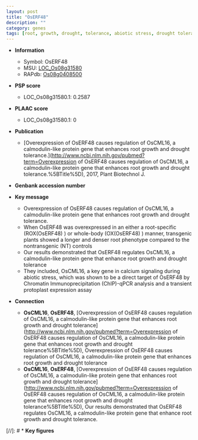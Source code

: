```yaml
---
layout: post
title: "OsERF48"
description: ""
category: genes
tags: [root, growth, drought, tolerance, abiotic stress, drought tolerance, biotic stress, calcium]
---
```


* **Information**  
    + Symbol: OsERF48  
    + MSU: [LOC_Os08g31580](http://rice.plantbiology.msu.edu/cgi-bin/ORF_infopage.cgi?orf=LOC_Os08g31580)  
    + RAPdb: [Os08g0408500](http://rapdb.dna.affrc.go.jp/viewer/gbrowse_details/irgsp1?name=Os08g0408500)  

* **PSP score**  
    + LOC_Os08g31580.1: 0.2587 

* **PLAAC score**  
    + LOC_Os08g31580.1: 0 

* **Publication**  
    + [Overexpression of OsERF48 causes regulation of OsCML16, a calmodulin-like protein gene that enhances root growth and drought tolerance.](http://www.ncbi.nlm.nih.gov/pubmed?term=Overexpression of OsERF48 causes regulation of OsCML16, a calmodulin-like protein gene that enhances root growth and drought tolerance.%5BTitle%5D), 2017, Plant Biotechnol J.

* **Genbank accession number**  

* **Key message**  
    + Overexpression of OsERF48 causes regulation of OsCML16, a calmodulin-like protein gene that enhances root growth and drought tolerance.
    + When OsERF48 was overexpressed in an either a root-specific (ROX(OsERF48) ) or whole-body (OX(OsERF48) ) manner, transgenic plants showed a longer and denser root phenotype compared to the nontransgenic (NT) controls
    + Our results demonstrated that OsERF48 regulates OsCML16, a calmodulin-like protein gene that enhance root growth and drought tolerance
    + They included, OsCML16, a key gene in calcium signaling during abiotic stress, which was shown to be a direct target of OsERF48 by Chromatin Immunoprecipitation (ChIP)-qPCR analysis and a transient protoplast expression assay

* **Connection**  
    + __OsCML16__, __OsERF48__, [Overexpression of OsERF48 causes regulation of OsCML16, a calmodulin-like protein gene that enhances root growth and drought tolerance](http://www.ncbi.nlm.nih.gov/pubmed?term=Overexpression of OsERF48 causes regulation of OsCML16, a calmodulin-like protein gene that enhances root growth and drought tolerance%5BTitle%5D), Overexpression of OsERF48 causes regulation of OsCML16, a calmodulin-like protein gene that enhances root growth and drought tolerance
    + __OsCML16__, __OsERF48__, [Overexpression of OsERF48 causes regulation of OsCML16, a calmodulin-like protein gene that enhances root growth and drought tolerance](http://www.ncbi.nlm.nih.gov/pubmed?term=Overexpression of OsERF48 causes regulation of OsCML16, a calmodulin-like protein gene that enhances root growth and drought tolerance%5BTitle%5D), Our results demonstrated that OsERF48 regulates OsCML16, a calmodulin-like protein gene that  enhance root growth and drought tolerance.

[//]: # * **Key figures**  


